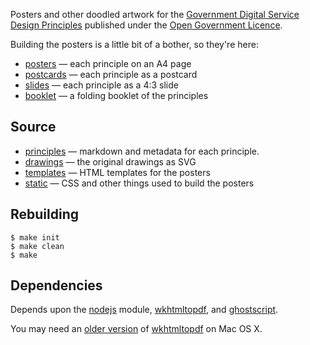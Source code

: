 Posters and other doodled artwork for the [Government Digital Service Design Principles](https://www.gov.uk/designprinciples) published under the [Open Government Licence](http://www.nationalarchives.gov.uk/doc/open-government-licence/).

Building the posters is a little bit of a bother, so they're here:
- [posters](posters) — each principle on an A4 page
- [postcards](postcards) — each principle as a postcard
- [slides](slides) — each principle as a 4:3 slide
- [booklet](booklet) — a folding booklet of the principles

## Source
- [principles](principles) — markdown and metadata for each principle.
- [drawings](drawings) — the original drawings as SVG
- [templates](templates) — HTML templates for the posters
- [static](static) — CSS and other things used to build the posters

## Rebuilding

    $ make init
    $ make clean
    $ make

## Dependencies

Depends upon the [nodejs][nodejs] module, [wkhtmltopdf][wkhtmltopdf], and [ghostscript][ghostscript].

You may need an [older version](http://stackoverflow.com/questions/12517640) of [wkhtmltopdf][wkhtmltopdf] on Mac OS X.

[nodejs]: http://nodejs.org/ "node.js"
[wkhtmltopdf]: http://wkhtmltopdf.org/ "open source command line which uses Webkit to generate a PDF from an HTML page"
[ghostscript]: http://www.ghostscript.com/ "open source interpreter for the PostScript language and for PDF"

